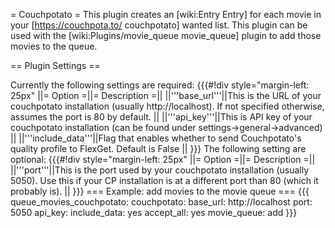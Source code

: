 = Couchpotato =
This plugin creates an [wiki:Entry Entry] for each movie in your [https://couchpota.to/ couchpotato] wanted list.
This plugin can be used with the [wiki:Plugins/movie_queue movie_queue] plugin to add those movies to the queue.

== Plugin Settings ==

Currently the following settings are required:
{{{#!div style="margin-left: 25px"
||= Option =||= Description =||
||'''base_url'''||This is the URL of your couchpotato installation (usually http://localhost). If not specified otherwise, assumes the port is 80 by default. ||
||'''api_key'''||This is API key of your couchpotato installation (can be found under settings->general->advanced)  ||
||'''include_data'''||Flag that enables whether to send Couchpotato's quality profile to FlexGet. Default is False  ||
}}}
The following setting are optional:
{{{#!div style="margin-left: 25px"
||= Option =||= Description =||
||'''port'''||This is the port used by your couchpotato installation (usually 5050). Use this if your CP installation is at a different port than 80 (which it probably is). ||
}}}
=== Example: add movies to the movie queue ===
{{{
  queue_movies_couchpotato:
    couchpotato:
      base_url: http://localhost
      port: 5050
      api_key: <your key here>
      include_data: yes
    accept_all: yes
    movie_queue: add
}}}